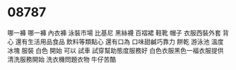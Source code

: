 # 08787

哪一褲
哪一褲
內衣褲
泳裝市場
比基尼
黑絲襪
百褶裙
鞋靴
帽子
衣服西裝外套 背心
還有生活用品食品
飲料等類點心
還有口為 口味甜鹹巧靠力
餅乾
游泳池
溫度
冰塊
服裝
白色
開始
可以
試車
試穿幫助態度服務好
白色衣服黑色一福衣服提供
清洗服務開始
洗衣機問題衣物
牛仔苦酷

